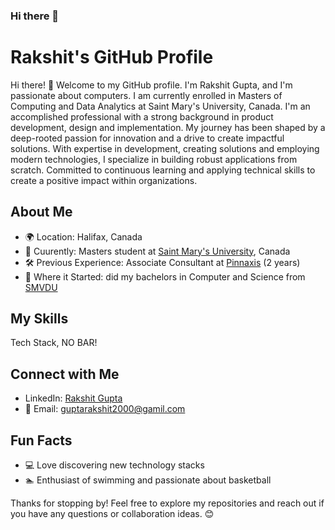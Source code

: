 ### Hi there 👋
# Rakshit's GitHub Profile

Hi there! 👋 Welcome to my GitHub profile. I'm Rakshit Gupta, and I'm passionate about computers. I am currently enrolled in Masters of Computing and Data Analytics at Saint Mary's University, Canada. I'm an accomplished professional with a strong background in product development, design and implementation. My journey has been shaped by a deep-rooted passion for innovation and a drive to create impactful solutions. With expertise in development, creating solutions and employing modern technologies, I specialize in building robust applications from scratch. Committed to continuous learning and applying technical skills to create a positive impact within organizations.

## About Me

- 🌍 Location: Halifax, Canada
- 💼 Cuurently: Masters student at [Saint Mary's University](https://www.smu.ca/), Canada
- 🛠 Previous Experience: Associate Consultant at [Pinnaxis](https://www.pinnaxis.com/) (2 years)
- 🌱 Where it Started: did my bachelors in Computer and Science from [SMVDU](https://smvdu.ac.in/)
  

## My Skills

Tech Stack, NO BAR!

## Connect with Me

- LinkedIn: [Rakshit Gupta](https://www.linkedin.com/in/rakshit-gupta-8487a816a/)
- 📧 Email: guptarakshit2000@gamil.com

## Fun Facts

- 💻 Love discovering new technology stacks
- 🏊 Enthusiast of swimming and passionate about basketball






  
Thanks for stopping by! Feel free to explore my repositories and reach out if you have any questions or collaboration ideas. 😊

